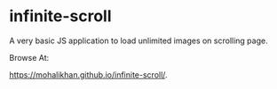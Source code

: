 # infinite-scroll
A very basic JS application to load unlimited images on scrolling page. 

Browse At:

https://mohalikhan.github.io/infinite-scroll/.


